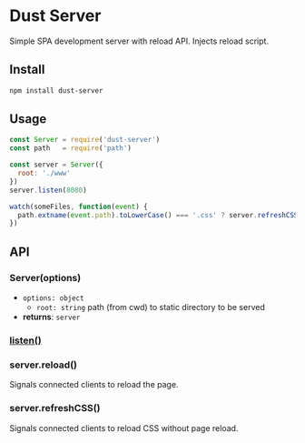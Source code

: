 # Dust Server

Simple SPA development server with reload API. Injects reload script.

## Install

```sh
npm install dust-server
```

## Usage

```javascript
const Server = require('dust-server')
const path   = require('path')

const server = Server({
  root: './www'
})
server.listen(8080)

watch(someFiles, function(event) {
  path.extname(event.path).toLowerCase() === '.css' ? server.refreshCSS() : server.reload()
})
```

## API

### Server(options)
- `options: object`
  - `root: string` path (from cwd) to static directory to be served
- **returns**: `server`

### [listen()](https://nodejs.org/api/http.html#http_server_listen_handle_callback)

### server.reload()
Signals connected clients to reload the page.

### server.refreshCSS()
Signals connected clients to reload CSS without page reload.

